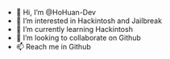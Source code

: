 - 👋 Hi, I’m @HoHuan-Dev
- 👀 I’m interested in Hackintosh and Jailbreak
- 🌱 I’m currently learning Hackintosh
- 💞️ I’m looking to collaborate on Github
- 📫 Reach me in Github 

<!---
HoHuan-Dev/HoHuan-Dev is a ✨ special ✨ repository because its `README.md` (this file) appears on your GitHub profile.
You can click the Preview link to take a look at your changes.
--->
